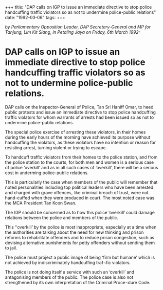 +++ 
title: "DAP calls on IGP to issue an immediate directive to stop police handcuffing traffic violators so as not to undermine police-public relations"
date: "1992-03-06"
tags:
+++

_by Parliamentary Opposition Leader, DAP Secretary-General and MP for Tanjung, Lim Kit Siang, in Petaling Jaya on Friday, 6th March 1992:_

# DAP calls on IGP to issue an immediate directive to stop police handcuffing traffic violators so as not to undermine police-public relations.

DAP calls on the Inspector-General of Police, Tan Sri Haniff Omar, to heed public protests and issue an immediate directive to stop police handcuffing traffic violators for whom warrants of arrests had been issued so as not to undermine police-public relations.</u>

The special police exercise of arresting these violators, in their homes during the early hours of the morning have achieved its purpose without handcuffing the violators, as these violators have no intention or reason for resisting arrest, turning violent or trying to escape.

To handcuff traffic violators from their homes to the police station, and from the police station to the courts, for both men and women is a serious case of police ‘overkill’ and as in all such cases of ‘overkill’, there will be a serious cost in underming police-public relations.

This is particularly the case when members of the public will remember that noted personalities including top political leaders who have been arrested and charged with grave offences, like criminal breach of trust, were not hand-cuffed when they were produced in court. The most noted case was the MCA 
President Tan Koon Swan.

The IGP should be concerned as to how this police ‘overkill’ could damage relations between the police and members of the public.

This ‘'overkill’ by the police is most inappropriate, especially at a time when the authorities are talking about the need for new thinking and prison reforms to rehabilitate offenders and to reduce prison congestion, such as devising alternative punishments for petty offenders without sending them to jail.

The police must project a public image of being ‘firm but humane’ which is not achieved by indiscriminately handcuffing traf¬fic violators.

The police is not doing itself a service with such an ‘overkill’ and antagonising members of the public. 
The police case is also not strengthened by its own interpretation of the Criminal Proce¬dure Code.
 
